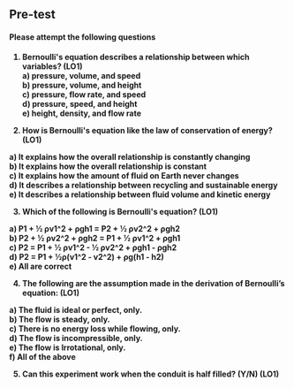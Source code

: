 ## <b> Pre-test
#### Please attempt the following questions

1.	Bernoulli's equation describes a relationship between which variables? (LO1)<br>
a)	pressure, volume, and speed<br>
b)	pressure, volume, and height<br>
c)	pressure, flow rate, and speed<br>
<b>d)	pressure, speed, and height</b><br>
e)	height, density, and flow rate<br>

2.	How is Bernoulli's equation like the law of conservation of energy? (LO1)<br>

a)	It explains how the overall relationship is constantly changing<br>
<b>b)	It explains how the overall relationship is constant</b><br>
c)	It explains how the amount of fluid on Earth never changes<br>
d)	It describes a relationship between recycling and sustainable energy<br>
e)	It describes a relationship between fluid volume and kinetic energy<br>

3.	Which of the following is Bernoulli's equation? (LO1)<br>

a)	P1 + ½ ρv1^2 + ρgh1 = P2 + ½ ρv2^2 + ρgh2<br>
b)	P2 + ½ ρv2^2 + ρgh2 = P1 + ½ ρv1^2 + ρgh1<br>
c)	P2 = P1 + ½ ρv1^2 - ½ ρv2^2 + ρgh1 - ρgh2<br>
d)	P2 = P1 + ½ρ(v1^2 - v2^2) + ρg(h1 - h2)<br>
<b>e)	All are correct</b><br>

4.	The following are the assumption made in the derivation of Bernoulli’s equation: (LO1)<br>

a)	The fluid is ideal or perfect, only.<br>
b)	The flow is steady, only.<br>
c)	There is no energy loss while flowing, only.<br>
d)	The flow is incompressible, only.<br>
e)	The flow is Irrotational, only.<br>
f)	<b>All of the above</b><br>

5.	Can this experiment work when the conduit is half filled? (Y/<b>N</b>) (LO1)
